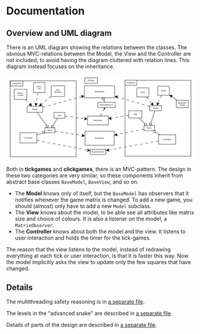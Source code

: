 Documentation
==============


Overview and UML diagram
----------------------
There is an UML diagram showing the relations between the classes. The obvious MVC-relations between the Model, the View and the Controller are not included, to avoid having the diagram cluttered with relation lines. This diagram instead focuses on the inheritance.

![uml-diagram](img/uml-diagram.png "UML diagram")

Both in **tickgames** and **clickgames**, there is an MVC-pattern. The design in these two categories are very similar, so these components inherit from abstract base classes `BaseModel`, `BaseView`, and so on.

* The **Model** knows only of itself, but the `BaseModel` has observers that it notifies whenever the game matrix is changed. To add a new game, you should (almost) only have to add a new `Model` subclass.
* The **View** knows about the model, to be able see all attributes like matrix size and choice of colours. It is also a listener on the model, a `MatrixObserver`.
* The **Controller** knows about both the model and the view. It listens to user interaction and holds the timer for the tick-games.

The reason that the view listens to the model, instead of redrawing everything at each tick or user interaction, is that it is faster this way. Now the model implicitly asks the view to update only the few squares that have changed.

Details
--------
The multithreading safety reasoning is in [a separate file](multithreading.md).

The levels in the "advanced snake" are described in [a separate file](snakelevels.md).

Details of parts of the design are described in [a separate file](design.md).

